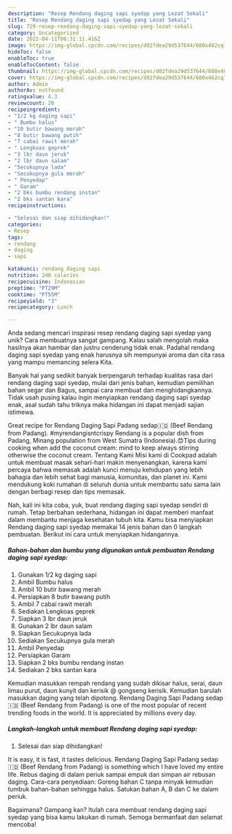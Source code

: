 ```yaml
---
description: "Resep Rendang daging sapi syedap yang Lezat Sekali"
title: "Resep Rendang daging sapi syedap yang Lezat Sekali"
slug: 729-resep-rendang-daging-sapi-syedap-yang-lezat-sekali
category: Uncategorized
date: 2022-04-11T06:31:11.416Z
image: https://img-global.cpcdn.com/recipes/d02fdea29d537644/680x482cq70/rendang-daging-sapi-syedap-foto-resep-utama.jpg
hideToc: false
enableToc: true
enableTocContent: false
thumbnail: https://img-global.cpcdn.com/recipes/d02fdea29d537644/680x482cq70/rendang-daging-sapi-syedap-foto-resep-utama.jpg
cover: https://img-global.cpcdn.com/recipes/d02fdea29d537644/680x482cq70/rendang-daging-sapi-syedap-foto-resep-utama.jpg
author: Admin
authorAv: notfound
ratingvalue: 4.3
reviewcount: 20
recipeingredient:
- "1/2 kg daging sapi"
- " Bumbu halus"
- "10 butir bawang merah"
- "8 butir bawang putih"
- "7 cabai rawit merah"
- " Lengkoas geprek"
- "3 lbr daun jeruk"
- "2 lbr daun salam"
- "Secukupnya lada"
- "Secukupnya gula merah"
- " Penyedap"
- " Garam"
- "2 bks bumbu rendang instan"
- "2 bks santan kara"
recipeinstructions:

- "Selesai dan siap dihidangkan!"
categories:
- Resep
tags:
- rendang
- daging
- sapi

katakunci: rendang daging sapi 
nutrition: 240 calories
recipecuisine: Indonesian
preptime: "PT29M"
cooktime: "PT55M"
recipeyield: "3"
recipecategory: Lunch

---
```





Anda sedang mencari inspirasi resep rendang daging sapi syedap yang unik? Cara membuatnya sangat gampang. Kalau salah mengolah maka hasilnya akan hambar dan justru cenderung tidak enak. Padahal rendang daging sapi syedap yang enak harusnya sih mempunyai aroma dan cita rasa yang mampu memancing selera Kita.





Banyak hal yang sedikit banyak berpengaruh terhadap kualitas rasa dari rendang daging sapi syedap, mulai dari jenis bahan, kemudian pemilihan bahan segar dan Bagus, sampai cara membuat dan menghidangkannya. Tidak usah pusing kalau ingin menyiapkan rendang daging sapi syedap enak,      asal sudah tahu triknya maka hidangan ini dapat menjadi sajian istimewa.














Great recipe for Rendang Daging Sapi Padang sedap🇮🇩 (Beef Rendang from Padang). #myrendangisntcrispy Rendang is a popular dish from Padang, Minang population from West Sumatra (Indonesia).😍Tips during cooking when add the coconut cream: mind to keep always stirring otherwise the coconut cream. Tentang Kami Misi kami di Cookpad adalah untuk membuat masak sehari-hari makin menyenangkan, karena kami percaya bahwa memasak adalah kunci menuju kehidupan yang lebih bahagia dan lebih sehat bagi manusia, komunitas, dan planet ini. Kami mendukung koki rumahan di seluruh dunia untuk membantu satu sama lain dengan berbagi resep dan tips memasak.






Nah, kali ini kita coba, yuk, buat rendang daging sapi syedap sendiri di rumah. Tetap berbahan sederhana, hidangan ini dapat memberi manfaat dalam membantu menjaga kesehatan tubuh kita. Kamu bisa menyiapkan Rendang daging sapi syedap memakai 14 jenis bahan dan 0 langkah pembuatan. Berikut ini cara untuk menyiapkan hidangannya.

<!--inarticleads1-->

##### Bahan-bahan dan bumbu yang digunakan untuk pembuatan Rendang daging sapi syedap:

1. Gunakan 1/2 kg daging sapi
1. Ambil  Bumbu halus
1. Ambil 10 butir bawang merah
1. Persiapkan 8 butir bawang putih
1. Ambil 7 cabai rawit merah
1. Sediakan  Lengkoas geprek
1. Siapkan 3 lbr daun jeruk
1. Gunakan 2 lbr daun salam
1. Siapkan Secukupnya lada
1. Sediakan Secukupnya gula merah
1. Ambil  Penyedap
1. Persiapkan  Garam
1. Siapkan 2 bks bumbu rendang instan
1. Sediakan 2 bks santan kara


Kemudian masukkan rempah rendang yang sudah dikisar halus, serai, daun limau purut, daun kunyit dan kerisik @ gongseng kerisik. Kemudian barulah masukkan daging yang telah dipotong. Rendang Daging Sapi Padang sedap🇮🇩 (Beef Rendang from Padang) is one of the most popular of recent trending foods in the world. It is appreciated by millions every day. 

<!--inarticleads2-->

##### Langkah-langkah untuk membuat Rendang daging sapi syedap:


1. Selesai dan siap dihidangkan!

It is easy, it is fast, it tastes delicious. Rendang Daging Sapi Padang sedap🇮🇩 (Beef Rendang from Padang) is something which I have loved my entire life. Rebus daging di dalam periuk sampai empuk dan simpan air rebusan daging. Cara-cara penyediaan: Goreng bahan C tanpa minyak kemudian tumbuk bahan-bahan sehingga halus. Satukan bahan A, B dan C ke dalam periuk. 

Bagaimana? Gampang kan? Itulah cara membuat rendang daging sapi syedap yang bisa kamu lakukan di rumah. Semoga bermanfaat dan selamat mencoba!
